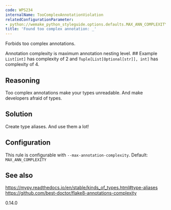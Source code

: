 ```yaml
---
code: WPS234
internalName: TooComplexAnnotationViolation
relatedConfigurationParameter:
- python://wemake_python_styleguide.options.defaults.MAX_ANN_COMPLEXITY
title: 'Found too complex annotation: _'
---
```


Forbids too complex annotations.

Annotation complexity is maximum annotation nesting level. ## Example
`List[int]` has complexity of 2 and `Tuple[List[Optional[str]], int]`
has complexity of 4.

## Reasoning
Too complex annotations make your types unreadable. And make
developers afraid of types.

## Solution
Create type aliases. And use them a lot\!

## Configuration
This rule is configurable with `--max-annotation-complexity`.
Default:
`MAX_ANN_COMPLEXITY`

## See also
<https://mypy.readthedocs.io/en/stable/kinds_of_types.html#type-aliases>
<https://github.com/best-doctor/flake8-annotations-complexity>

<div class="versionadded">

0.14.0

</div>